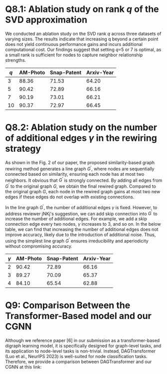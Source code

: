 
# Q8.1: Ablation study on rank $q$ of the SVD approximation

We conducted an ablation study on the SVD rank $q$ across three datasets of varying sizes. The results indicate that increasing q beyond a certain point does not yield continuous performance gains and incurs additional computational cost. Our findings suggest that setting $q$=5 or 7 is optimal, as a small rank is sufficient for nodes to capture neighbor relationship strengths.

| $q$ | AM-Photo | Snap-Patent | Arxiv-Year |
| ----- | -------- | ----------- | ---------- |
| 3     | 88.36    | 71.53       | 64.20      |
| 5     | 90.42    | 72.89       | 66.16      |
| 7     | 90.19    | 73.01       | 66.21      |
| 10    | 90.37    | 72.97       | 66.45      |

# Q8.2: Ablation study on the number of additional edges $\gamma$ in the rewiring strategy

As shown in the Fig. 2 of our paper, the proposed similarity-based graph rewiring method generates a line graph $G^\prime$, where nodes are sequentially connected based on similarity, ensuring each node has at most two neighbors. It obvious that $G^\prime$ is strongly connected.  By adding all edges from $G^\prime$ to the original graph $G$, we obtain the final rewired graph. Compared to the original graph $G$, each node in the rewired graph gains at most two new edges if these edges do not overlap with existing connections.

In the line graph $G^\prime$, the number of additional edges $\gamma$ is fixed. However, to address reviewer jNKj's suggestion, we can add skip connection into $G^\prime$ to increase the number of additional edges. For example, we add a skip connection edge every two nodes, $\gamma$ increases to 3, and so on. In the below table, we can find that increasing the number of additional edges does not improve accuracy, likely due to the introduction of additional noise. Thus, using the simplest line graph $G^\prime$ ensures irreducibility and aperiodicity without compromising accuracy.

| $\gamma$ | AM-Photo | Snap-Patent | Arxiv-Year |
| ---------- | -------- | ----------- | ---------- |
| 2          | 90.42    | 72.89       | 66.16      |
| 3          | 89.27    | 70.09       | 65.37      |
| 4          | 84.10    | 65.54       | 62.88      |

# Q9: Comparison Between the Transformer-Based model and our CGNN

Although we reference paper [6] in our submission as a transformer-based digraph learning model, it is specifically designed for graph-level tasks, and its application to node-level tasks is non-trivial. Instead, DAGTransformer (Luo et al., NeurIPS 2023) is well-suited for node classification tasks. Therefore, we provide a comparison between DAGTransformer and our CGNN at this link:
